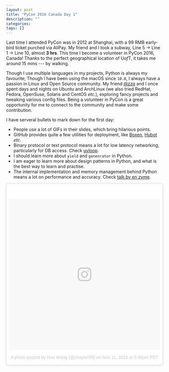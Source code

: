 ```yaml
---
layout: post
title: "PyCon 2016 Canada Day 1"
description: ""
categories: 
tags: []
---
```


Last time I attended PyCon was in 2012 at Shanghai, with a 99 RMB early-bird ticket purched via AliPay. My friend and I took a subway, Line 5 -> Line 1 -> Line 10, almost __3 hrs__. This time I become a volunteer in PyCon 2016, Canada! Thanks to the perfect geographical location of U*of*T, it takes me around 15 mins --- by walking. 

Though I use multiple languages in my projects, Python is always my favourite; Though I have been using the macOS since `10.8`, I always have a passion in Linux and Open Source community. My friend [@zzq](https://twitter.com/zzq889) and I once spent days and nights on Ubuntu and ArchLinux (we also tried RedHat, Fedora, OpenSuse, Solaris and CentOS _etc._), exploring fancy projects and tweaking various config files. Being a volunteer in PyCon is a great opportunity for me to connect to the community and make some contribution.

I have serveral bullets to mark down for the first day:

* People use a lot of GIFs in their slides, which bring hilarious points.
* GitHub provides quite a few utilities for deployment, like [Boxen](https://github.com/boxen), [Hubot](https://hubot.github.com) _etc_.
* Binary protocol or text protocol means a lot for low latency networking, particularly for DB access. Check [uvloop](https://magic.io/blog/uvloop-blazing-fast-python-networking/).
* I should learn more about `yield` and `genenrator` in Python.
* I am eager to learn more about design patterns in Python, and what is the best way to learn and practise.
* The internal implementation and memory management behind Python means a lot on performance and accuracy. Check [talk by en zyme](https://2016.pycon.ca/en/schedule/101-en-zyme/).

<blockquote class="instagram-media" data-instgrm-version="7" style=" background:#FFF; border:0; border-radius:3px; box-shadow:0 0 1px 0 rgba(0,0,0,0.5),0 1px 10px 0 rgba(0,0,0,0.15); margin: 1px; max-width:658px; padding:0; width:99.375%; width:-webkit-calc(100% - 2px); width:calc(100% - 2px);"><div style="padding:8px;"> <div style=" background:#F8F8F8; line-height:0; margin-top:40px; padding:50.0% 0; text-align:center; width:100%;"> <div style=" background:url(data:image/png;base64,iVBORw0KGgoAAAANSUhEUgAAACwAAAAsCAMAAAApWqozAAAABGdBTUEAALGPC/xhBQAAAAFzUkdCAK7OHOkAAAAMUExURczMzPf399fX1+bm5mzY9AMAAADiSURBVDjLvZXbEsMgCES5/P8/t9FuRVCRmU73JWlzosgSIIZURCjo/ad+EQJJB4Hv8BFt+IDpQoCx1wjOSBFhh2XssxEIYn3ulI/6MNReE07UIWJEv8UEOWDS88LY97kqyTliJKKtuYBbruAyVh5wOHiXmpi5we58Ek028czwyuQdLKPG1Bkb4NnM+VeAnfHqn1k4+GPT6uGQcvu2h2OVuIf/gWUFyy8OWEpdyZSa3aVCqpVoVvzZZ2VTnn2wU8qzVjDDetO90GSy9mVLqtgYSy231MxrY6I2gGqjrTY0L8fxCxfCBbhWrsYYAAAAAElFTkSuQmCC); display:block; height:44px; margin:0 auto -44px; position:relative; top:-22px; width:44px;"></div></div><p style=" color:#c9c8cd; font-family:Arial,sans-serif; font-size:14px; line-height:17px; margin-bottom:0; margin-top:8px; overflow:hidden; padding:8px 0 7px; text-align:center; text-overflow:ellipsis; white-space:nowrap;"><a href="https://www.instagram.com/p/BMsTEfsBQqr/" style=" color:#c9c8cd; font-family:Arial,sans-serif; font-size:14px; font-style:normal; font-weight:normal; line-height:17px; text-decoration:none;" target="_blank">A photo posted by Hao Wang (@chapter09)</a> on <time style=" font-family:Arial,sans-serif; font-size:14px; line-height:17px;" datetime="2016-11-12T01:46:12+00:00">Nov 11, 2016 at 5:46pm PST</time></p></div></blockquote> <script async defer src="//platform.instagram.com/en_US/embeds.js"></script>
